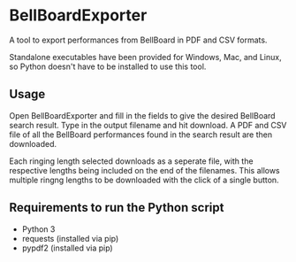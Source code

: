 # BellBoardExporter
A tool to export performances from BellBoard in PDF and CSV formats.

Standalone executables have been provided for Windows, Mac, and Linux, so Python doesn't have to be installed to use this tool.

## Usage
Open BellBoardExporter and fill in the fields to give the desired BellBoard search result. Type in the output filename and hit download. A PDF and CSV file of all the BellBoard performances found in the search result are then downloaded.

Each ringing length selected downloads as a seperate file, with the respective lengths being included on the end of the filenames. This allows multiple ringng lengths to be downloaded with the click of a single button.

## Requirements to run the Python script
* Python 3
* requests (installed via pip)
* pypdf2 (installed via pip)
